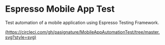 # Espresso Mobile App Test

Test automation of a mobile application using Espresso Testing Framework.

[(https://circleci.com/gh/pasignature/MobileAppAutomationTest/tree/master.svg?style=svg)](https://circleci.com/gh/pasignature/MobileAppAutomationTest)
